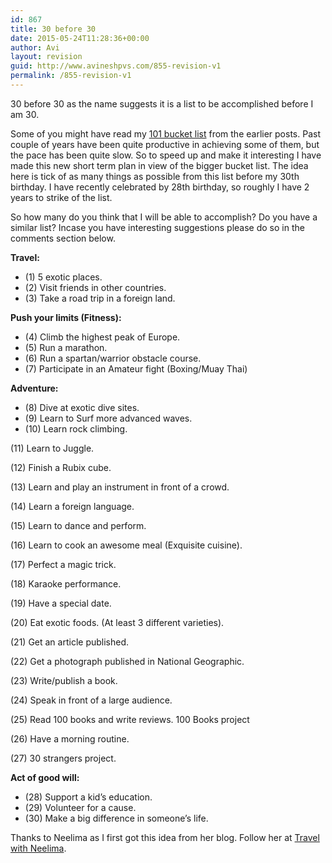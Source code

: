 ```yaml
---
id: 867
title: 30 before 30
date: 2015-05-24T11:28:36+00:00
author: Avi
layout: revision
guid: http://www.avineshpvs.com/855-revision-v1
permalink: /855-revision-v1
---
```

30 before 30 as the name suggests it is a list to be accomplished before I am 30.

Some of you might have read my <a href="http://www.avineshpvs.com/101-bucket-list" target="_blank">101 bucket list</a> from the earlier posts. Past couple of years have been quite productive in achieving some of them, but the pace has been quite slow. So to speed up and make it interesting I have made this new short term plan in view of the bigger bucket list. The idea here is tick of as many things as possible from this list before my 30th birthday. I have recently celebrated by 28th birthday, so roughly I have 2 years to strike of the list.

So how many do you think that I will be able to accomplish? Do you have a similar list? Incase you have interesting suggestions please do so in the comments section below.

**Travel:** 

  * (1) 5 exotic places. 
  * (2) Visit friends in other countries. 
  * (3) Take a road trip in a foreign land.

**Push your limits (Fitness):**

  * (4) Climb the highest peak of Europe.
  * (5) Run a marathon.
  * (6) Run a spartan/warrior obstacle course.
  * (7) Participate in an Amateur fight (Boxing/Muay Thai)

**Adventure:** 

  * (8) Dive at exotic dive sites.
  * (9) Learn to Surf more advanced waves.
  * (10) Learn rock climbing.

(11) Learn to Juggle.

(12) Finish a Rubix cube.

(13) Learn and play an instrument in front of a crowd.

(14) Learn a foreign language.

(15) Learn to dance and perform.

(16) Learn to cook an awesome meal (Exquisite cuisine).

(17) Perfect a magic trick.

(18) Karaoke performance.

(19) Have a special date.

(20) Eat exotic foods. (At least 3 different varieties).

(21) Get an article published.

(22) Get a photograph published in National Geographic.

(23) Write/publish a book.</li> 

(24) Speak in front of a large audience.

(25) Read 100 books and write reviews. 100 Books project

(26) Have a morning routine.

(27) 30 strangers project.

**Act of good will:**

  * (28) Support a kid&#8217;s education.
  * (29) Volunteer for a cause.
  * (30) Make a big difference in someone’s life.

Thanks to Neelima as I first got this idea from her blog. Follow her at <a href="http://www.travelwithneelima.com/" target="_blank">Travel with Neelima</a>.